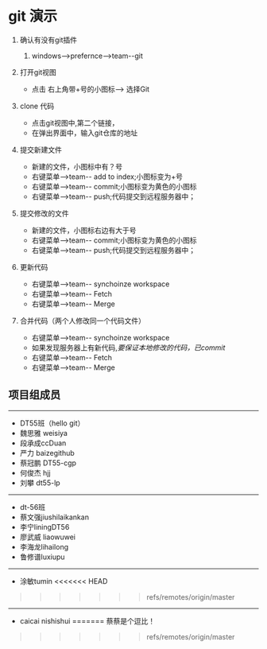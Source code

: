 # git 演示

1. 确认有没有git插件
	1. windows-->prefernce-->team--git
	
2. 打开git视图
    * 点击 右上角带+号的小图标--> 选择Git
    
3. clone 代码
    * 点击git视图中,第二个链接，
    * 在弹出界面中，输入git仓库的地址
	
4. 提交新建文件 	
   * 新建的文件，小图标中有？号
   * 右键菜单-->team-- add to index;小图标变为+号
   * 右键菜单-->team-- commit;小图标变为黄色的小图标
   * 右键菜单-->team-- push;代码提交到远程服务器中；
 
5. 提交修改的文件 	
   * 新建的文件，小图标右边有大于号
   * 右键菜单-->team-- commit;小图标变为黄色的小图标
   * 右键菜单-->team-- push;代码提交到远程服务器中；
   
6. 更新代码
   * 右键菜单-->team-- synchoinze workspace
   * 右键菜单-->team-- Fetch 
   * 右键菜单-->team-- Merge

7. 合并代码（两个人修改同一个代码文件）
   * 右键菜单-->team-- synchoinze workspace
   * 如果发现服务器上有新代码,*要保证本地修改的代码，已commit*
   * 右键菜单-->team-- Fetch 
   * 右键菜单-->team-- Merge
## 项目组成员  

----------------------
* DT55班（hello git）
* 魏思雅  weisiya
* 段承成ccDuan 
* 严力 baizegithub 
* 蔡冠鹏 DT55-cgp
* 何俊杰  hjj
* 刘攀 dt55-lp
----------------------
* dt-56班
* 蔡文强jiushilaikankan
* 李宁liningDT56
* 廖武威 liaowuwei
* 李海龙lihailong
* 鲁修谱luxiupu
----------------------
* 涂敏tumin
<<<<<<< HEAD
>>>>>>> refs/remotes/origin/master



----------------------------------------
* caicai nishishui
=======
蔡蔡是个逗比！
>>>>>>> refs/remotes/origin/master

